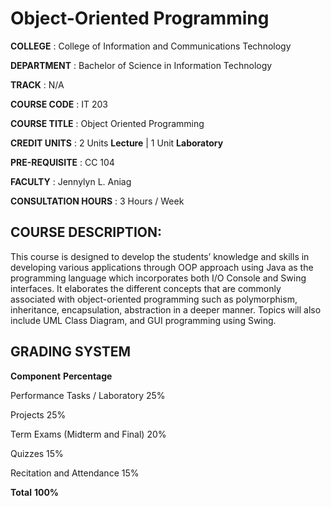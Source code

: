 # Object-Oriented Programming

**COLLEGE** : College of Information and Communications Technology

**DEPARTMENT** : Bachelor of Science in Information Technology

**TRACK** : N/A

**COURSE CODE** : IT 203

**COURSE TITLE** : Object Oriented Programming

**CREDIT UNITS** : 2 Units **Lecture** | 1 Unit **Laboratory**

**PRE-REQUISITE** : CC 104

**FACULTY** : Jennylyn L. Aniag

**CONSULTATION HOURS** : 3 Hours / Week

## COURSE DESCRIPTION:
This course is designed to develop the students’ knowledge and skills in developing various
applications through OOP approach using Java as the programming language which incorporates
both I/O Console and Swing interfaces. It elaborates the different concepts that are commonly
associated with object-oriented programming such as polymorphism, inheritance, encapsulation,
abstraction in a deeper manner. Topics will also include UML Class Diagram, and GUI programming
using Swing.

## GRADING SYSTEM
**Component**                               **Percentage**

Performance Tasks / Laboratory          25%

Projects                                25%

Term Exams (Midterm and Final)          20%

Quizzes                                 15%

Recitation and Attendance               15%

**Total**                                   **100%**